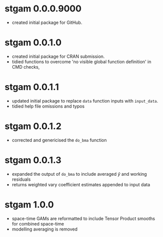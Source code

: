# stgam 0.0.0.9000

* created initial package for GitHub.

# stgam 0.0.1.0

* created initial package for CRAN submission.
* tidied functions to overcome 'no visible global function definition' in CMD checks,

# stgam 0.0.1.1

* updated initial package to replace `data` function inputs with `input_data`.
* tidied help file omissions and typos

# stgam 0.0.1.2

* corrected and genericised the `do_bma` function

# stgam 0.0.1.3

* expanded the output of `do_bma` to include averaged $\hat{y}$ and working residuals
* returns weighted vary coefficient estimates appended to input data

# stgam 1.0.0

* space-time GAMs are reformatted to include Tensor Product smooths for combined space-time 
* modelling averaging is removed
